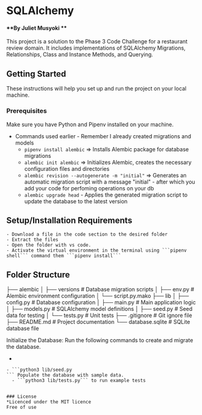 # SQLAlchemy
#### **By Juliet Musyoki **
This project is a solution to the Phase 3 Code Challenge for a restaurant review domain. It includes implementations of SQLAlchemy Migrations, Relationships, Class and Instance Methods, and Querying.

## Getting Started
These instructions will help you set up and run the project on your local machine.

### Prerequisites
Make sure you have Python and Pipenv installed on your machine.
   - Commands used earlier - Remember I already created migrations and models
        - ```pipenv install alembic``` => Installs Alembic package for database migrations
        - ```alembic init alembic``` => Initializes Alembic, creates the necessary configuration files and directories 
        - ```alembic revision --autogenerate -m "initial"``` => Generates an automatic migration script with a message "initial" - after which you add your code for perfoming operations on your db
        - ```alembic upgrade head``` - Applies the generated migration script to update the database to the latest version 


## Setup/Installation Requirements
    - Download a file in the code section to the desired folder
    - Extract the files
    - Open the folder with vs code.
    - Activate the virtual environment in the terminal using ```pipenv shell``` command them ```pipenv install```
   
## Folder Structure
├── alembic
│ ├── versions # Database migration scripts
│ ├── env.py # Alembic environment configuration
│ └── script.py.mako
├── lib
│ ├── config.py # Database configuration
│ ├── main.py # Main application logic
│ ├── models.py # SQLAlchemy model definitions
│ ├── seed.py # Seed data for testing
│ └── tests.py # Unit tests
├── .gitignore # Git ignore file
├── README.md # Project documentation
└── database.sqlite # SQLite database file

  Initialize the Database: Run the following commands to create and migrate the database.

  - ``` alembic upgrade head
``` 
- ```python3 lib/seed.py
``` Populate the database with sample data.
  - ```python3 lib/tests.py``` to run example tests
  

### License
*Licenced under the MIT licence
Free of use